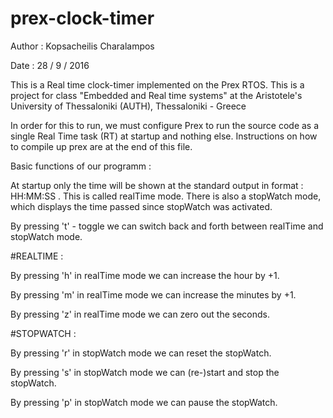 # prex-clock-timer

Author : Kopsacheilis Charalampos

Date   : 28 / 9 / 2016

This is a Real time clock-timer implemented on the Prex RTOS.
This is a project for class "Embedded and Real time systems" at the Aristotele's University of Thessaloniki (AUTH), Thessaloniki - Greece

In order for this to run, we must configure Prex to run the source code as a single Real Time task (RT) at startup and nothing else. Instructions on how to compile up prex are at the end of this file.



Basic functions of our programm : 

At startup only the time will be shown at the standard output in format :   HH:MM:SS . 
This is called realTime mode.
There is also a stopWatch mode, which displays the time passed since stopWatch was activated.

By pressing 't' - toggle we can switch back and forth between realTime and stopWatch mode.

#REALTIME : 

By pressing 'h' in realTime mode we can increase the hour by +1.

By pressing 'm' in realTime mode we can increase the minutes by +1.

By pressing 'z' in realTime mode we can zero out the seconds.

#STOPWATCH :

By pressing 'r' in stopWatch mode we can reset the stopWatch.

By pressing 's' in stopWatch mode we can (re-)start and stop the stopWatch.

By pressing 'p' in stopWatch mode we can pause the stopWatch.


